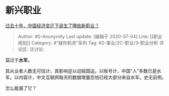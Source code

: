 # 新兴职业
[过去十年，中国经济变迁下诞生了哪些新职业？](https://www.zhihu.com/question/299637816/answer/521576857)

> Author: #0-Anonymity
> Last update: [编辑于 2020-07-04]
> Link: [[职业规划]]
> Category: #“就你机灵”系列
> Tag: #2-事业/2C-职业/3-职业分析
> 评论区:
> 泛讨论:

莫过于**水军**。

其从业者人数无可估计，其影响足以动摇国运。以账号计，中国“人”多数已是水军。以内容计，中文互联网每天的数据增量恐怕已经大部分来自水军。史无前例。

怎么能漏了它？
